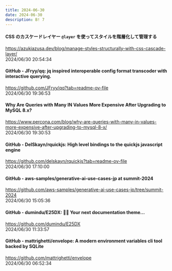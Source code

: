 ```yaml
---
title: 2024-06-30
date: 2024-06-30
description: B! 7
---
```


#### CSS のカスケードレイヤー `@layer` を使ってスタイルを階層化して管理する
https://azukiazusa.dev/blog/manage-styles-structurally-with-css-cascade-layer/<br>
2024/06/30 20:54:34<br>


#### GitHub - JFryy/qq: jq inspired interoperable config format transcoder with interactive querying.
https://github.com/JFryy/qq?tab=readme-ov-file<br>
2024/06/30 19:36:53<br>


#### Why Are Queries with Many IN Values More Expensive After Upgrading to MySQL 8.x?
https://www.percona.com/blog/why-are-queries-with-many-in-values-more-expensive-after-upgrading-to-mysql-8-x/<br>
2024/06/30 19:30:53<br>


#### GitHub - DelSkayn/rquickjs: High level bindings to the quickjs javascript engine
https://github.com/delskayn/rquickjs?tab=readme-ov-file<br>
2024/06/30 17:10:00<br>


#### GitHub - aws-samples/generative-ai-use-cases-jp at summit-2024
https://github.com/aws-samples/generative-ai-use-cases-jp/tree/summit-2024<br>
2024/06/30 15:05:36<br>


#### GitHub - dumindu/E25DX: 🧑‍💻 Your next documentation theme...
https://github.com/dumindu/E25DX<br>
2024/06/30 11:33:57<br>


#### GitHub - mattrighetti/envelope: A modern environment variables cli tool backed by SQLite
https://github.com/mattrighetti/envelope<br>
2024/06/30 06:52:34<br>


